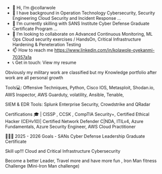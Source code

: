 - 👋 Hi, I’m @collarwole
- 👀 I have background in Operation Technology Cybersecurity, Security Engineering Cloud Security and Incident Response ...
- 🌱 I’m currently skilling with SANS Institute Cyber Defense Graduate Certificate Program ...
- 💞️ I’m looking to collaborate on Advanced Continuous Monitoring, ML Ops Cloud security exercises / HandsOn, Critical Infrastructure Hardening & Peneteration Testing
- 📫 How to reach me https://www.linkedin.com/in/kolawole-oyekanmi-70357a1a
- 📞 Get in touch: View my resume

<!---
collarwole/collarwole is a ✨ special ✨ repository because its `README.md` (this file) appears on your GitHub profile.
You can click the Preview link to take a look at your changes.
--->

Obviously my military work are classified but my Knowledge portfolio after work are all personal growth

Tools💻: Offensive Techniques, Python, Cisco IOS, Metasploit, Shodan.io, AWS Inspector, AWS Guarduty, volatility, Ansible, Tenable,

SIEM & EDR Tools:  Splunk Enterprise Security, Crowdstrike and QRadar

Certifications 🎓  | CISSP , CCSK , CompTIA Security+, Certified Ethical Hacker (CEHv10)| Certified Network Defender C|NDA, ITILv4, Azure Fundamentals, Azure Security Engineer, AWS Cloud Practitioner

👩🏾‍💻 2025 - 2026 Goals - SANs Cyber Defense Leadership Graduate Certificate 

Skill up!!! Cloud and Critical Infrastructure Cybersecurity

Become a better Leader, Travel more and have more fun , Iron Man fitness Challenge (Mini-Iron Man challenge) 



